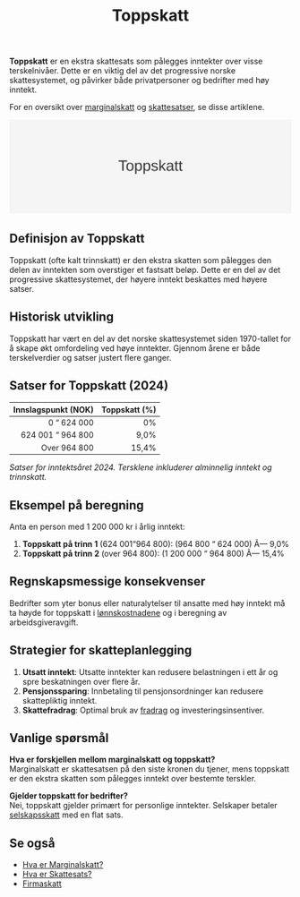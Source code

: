 ﻿---
title: "Toppskatt"
seoTitle: "Toppskatt"
description: '**Toppskatt** er en ekstra skattesats som pålegges inntekter over visse terskelnivåer. Dette er en viktig del av det progressive norske skattesystemet, og på...'
---

**Toppskatt** er en ekstra skattesats som pålegges inntekter over visse terskelnivåer. Dette er en viktig del av det progressive norske skattesystemet, og påvirker både privatpersoner og bedrifter med høy inntekt.

For en oversikt over [marginalskatt](/blogs/regnskap/hva-er-marginalskatt "Hva er Marginalskatt? Komplett Guide til Marginalskatt i Norge") og [skattesatser](/blogs/regnskap/skattesats "Skattesats: Oversikt over Norske Skattesatser"), se disse artiklene.

![Toppskatt](toppskatt-image.svg)

## Definisjon av Toppskatt

Toppskatt (ofte kalt trinnskatt) er den ekstra skatten som pålegges den delen av inntekten som overstiger et fastsatt beløp. Dette er en del av det progressive skattesystemet, der høyere inntekt beskattes med høyere satser.

## Historisk utvikling

Toppskatt har vært en del av det norske skattesystemet siden 1970-tallet for å skape økt omfordeling ved høye inntekter. Gjennom årene er både terskelverdier og satser justert flere ganger.

## Satser for Toppskatt (2024)

| Innslagspunkt (NOK)      | Toppskatt (%) |
|-------------------------:|--------------:|
| 0 “ 624 000             | 0%            |
| 624 001 “ 964 800       | 9,0%          |
| Over 964 800            | 15,4%         |

*Satser for inntektsåret 2024. Tersklene inkluderer alminnelig inntekt og trinnskatt.*

## Eksempel på beregning

Anta en person med 1 200 000 kr i årlig inntekt:

1. **Toppskatt på trinn 1** (624 001“964 800): (964 800 “ 624 000) Ã— 9,0%  
2. **Toppskatt på trinn 2** (over 964 800): (1 200 000 “ 964 800) Ã— 15,4%  

## Regnskapsmessige konsekvenser

Bedrifter som yter bonus eller naturalytelser til ansatte med høy inntekt må ta høyde for toppskatt i [lønnskostnadene](/blogs/regnskap/hva-er-lonn "Hva er Lønn? Komplett Guide til Lønnsbehandling i Regnskap") og i beregning av arbeidsgiveravgift.

## Strategier for skatteplanlegging

1. **Utsatt inntekt**: Utsatte inntekter kan redusere belastningen i ett år og spre beskatningen over flere år.  
2. **Pensjonssparing**: Innbetaling til pensjonsordninger kan redusere skattepliktig inntekt.  
3. **Skattefradrag**: Optimal bruk av [fradrag](/blogs/regnskap/hva-er-fradrag "Hva er Fradrag? Komplett Guide til Skattefradrag i Norge") og investeringsinsentiver.

## Vanlige spørsmål

**Hva er forskjellen mellom marginalskatt og toppskatt?**  
Marginalskatt er skattesatsen på den siste kronen du tjener, mens toppskatt er den ekstra skatten som pålegges inntekt over bestemte terskler.

**Gjelder toppskatt for bedrifter?**  
Nei, toppskatt gjelder primært for personlige inntekter. Selskaper betaler [selskapsskatt](/blogs/regnskap/firmaskatt "Firmaskatt “ Komplett guide til skatteregler for selskaper") med en flat sats.

## Se også

- [Hva er Marginalskatt?](/blogs/regnskap/hva-er-marginalskatt "Hva er Marginalskatt? Komplett Guide til Marginalskatt i Norge")  
- [Hva er Skattesats?](/blogs/regnskap/skattesats "Skattesats: Oversikt over Norske Skattesatser")  
- [Firmaskatt](/blogs/regnskap/firmaskatt "Firmaskatt “ Komplett guide til skatteregler for selskaper")









